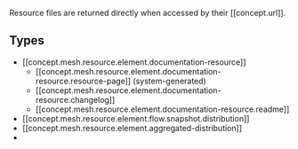 
Resource files are returned directly when accessed by their [[concept.url]].

## Types

- [[concept.mesh.resource.element.documentation-resource]]
  - [[concept.mesh.resource.element.documentation-resource.resource-page]] (system-generated)
  - [[concept.mesh.resource.element.documentation-resource.changelog]]
  - [[concept.mesh.resource.element.documentation-resource.readme]]
- [[concept.mesh.resource.element.flow.snapshot.distribution]]
- [[concept.mesh.resource.element.aggregated-distribution]]
- 
